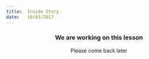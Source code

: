 ```yaml
---
title:  Inside Story
date:   10/03/2017
---
```


### <center>We are working on this lesson</center>
<center>Please come back later</center>